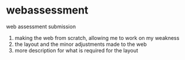 # webassessment
web assessment submission

1) making the web from scratch, allowing me to work on my weakness
2) the layout and the minor adjustments made to the web
3) more description for what is required for the layout 
